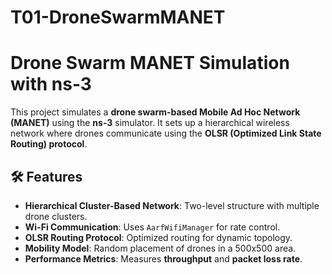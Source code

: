 # T01-DroneSwarmMANET

# Drone Swarm MANET Simulation with ns-3

This project simulates a **drone swarm-based Mobile Ad Hoc Network (MANET)** using the **ns-3** simulator. It sets up a hierarchical wireless network where drones communicate using the **OLSR (Optimized Link State Routing) protocol**.

## 🛠 Features
- **Hierarchical Cluster-Based Network**: Two-level structure with multiple drone clusters.
- **Wi-Fi Communication**: Uses `AarfWifiManager` for rate control.
- **OLSR Routing Protocol**: Optimized routing for dynamic topology.
- **Mobility Model**: Random placement of drones in a 500x500 area.
- **Performance Metrics**: Measures **throughput** and **packet loss rate**.
